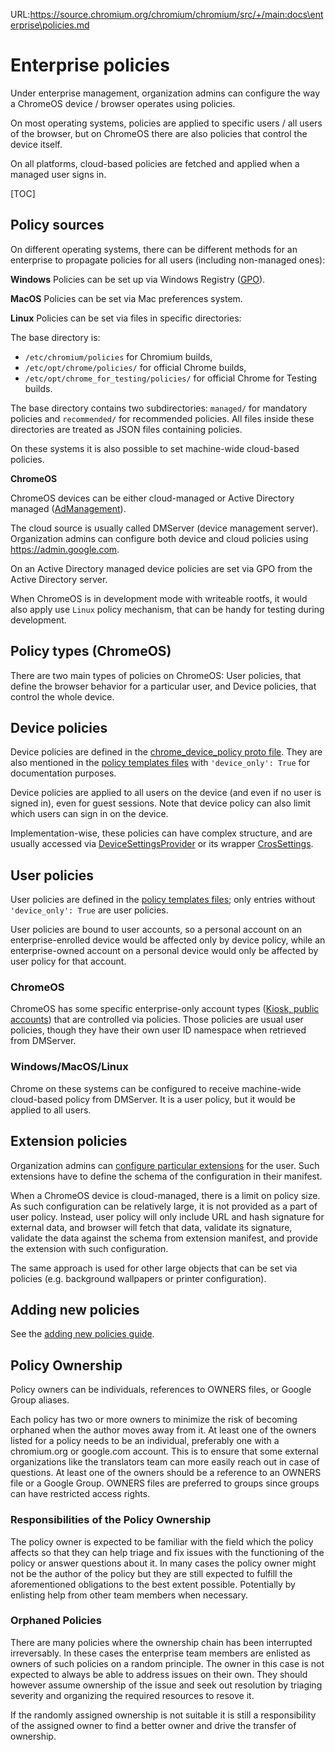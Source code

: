 URL:https://source.chromium.org/chromium/chromium/src/+/main:docs\enterprise\policies.md
# Enterprise policies

Under enterprise management, organization admins can configure the way a
ChromeOS device / browser operates using policies.

On most operating systems, policies are applied to specific users / all users
of the browser, but on ChromeOS there are also policies that control the device
itself.

On all platforms, cloud-based policies are fetched and applied when a managed
user signs in.

[TOC]

## Policy sources

On different operating systems, there can be different methods for an enterprise
to propagate policies for all users (including non-managed ones):

**Windows** Policies can be set up via Windows Registry ([GPO](https://en.wikipedia.org/wiki/Group_Policy)).

**MacOS** Policies can be set via Mac preferences system.

**Linux** Policies can be set via files in specific directories:

The base directory is:

- `/etc/chromium/policies` for Chromium builds,
- `/etc/opt/chrome/policies/` for official Chrome builds,
- `/etc/opt/chrome_for_testing/policies/` for official Chrome for Testing builds.

The base directory contains two subdirectories: `managed/` for mandatory
policies and `recommended/` for recommended policies. All files inside these
directories are treated as JSON files containing policies.

On these systems it is also possible to set machine-wide cloud-based policies.

**ChromeOS**

ChromeOS devices can be either cloud-managed or Active Directory managed
([AdManagement](https://support.google.com/chrome/a?p=ad)).

The cloud source is usually called DMServer (device management server).
Organization admins can configure both device and cloud policies using
https://admin.google.com.

On an Active Directory managed device policies are set via GPO from the Active
Directory server.

When ChromeOS is in development mode with writeable rootfs, it would also
apply use `Linux` policy mechanism, that can be handy for testing during
development.

## Policy types (ChromeOS)

There are two main types of policies on ChromeOS: User policies, that define
the browser behavior for a particular user, and Device policies, that control
the whole device.

## Device policies

Device policies are defined in the [chrome_device_policy proto file](https://cs.chromium.org/chromium/src/components/policy/proto/chrome_device_policy.proto).
They are also mentioned in the [policy templates files](https://cs.chromium.org/chromium/src/components/policy/resources/templates/)
with `'device_only': True` for documentation purposes.

Device policies are applied to all users on the device (and even if no user
is signed in), even for guest sessions. Note that device policy can also limit
which users can sign in on the device.

Implementation-wise, these policies can have complex structure, and are
usually accessed via
[DeviceSettingsProvider](https://cs.chromium.org/chromium/src/chrome/browser/ash/settings/device_settings_provider.h)
or its wrapper [CrosSettings](https://cs.chromium.org/chromium/src/chrome/browser/ash/settings/cros_settings.h).

## User policies

User policies are defined in the [policy templates files](https://cs.chromium.org/chromium/src/components/policy/resources/templates/);
only entries without `'device_only': True` are user policies.

User policies are bound to user accounts, so a personal account on
an enterprise-enrolled device would be affected only by device policy, while
an enterprise-owned account on a personal device would only be affected by user
policy for that account.

### ChromeOS
ChromeOS has some specific enterprise-only account types ([Kiosk, public
accounts](kiosk_public_session.md)) that are controlled via policies. Those
policies are usual user policies, though they have their own user ID namespace
when retrieved from DMServer.

### Windows/MacOS/Linux
Chrome on these systems can be configured to receive machine-wide cloud-based
policy from DMServer. It is a user policy, but it would be applied to all
users.

## Extension policies

Organization admins can [configure particular extensions](https://www.chromium.org/administrators/configuring-policy-for-extensions)
for the user. Such extensions have to define the schema of the configuration
in their manifest.

When a ChromeOS device is cloud-managed, there is a limit on policy size.
As such configuration can be relatively large, it is not provided as a part
of user policy. Instead, user policy will only include URL and hash signature
for external data, and browser will fetch that data, validate its signature,
validate the data against the schema from extension manifest, and provide the
extension with such configuration.

The same approach is used for other large objects that can be set via
policies (e.g. background wallpapers or printer configuration).

## Adding new policies

See the [adding new policies guide](add_new_policy.md#adding-a-new-policy).

## Policy Ownership

Policy owners can be individuals, references to OWNERS files, or Google Group
aliases.

Each policy has two or more owners to minimize the risk of becoming orphaned
when the author moves away from it.
At least one of the owners listed for a policy needs to be an individual,
preferably one with a chromium.org or google.com account. This is to ensure
that some external organizations like the translators team can more easily
reach out in case of questions.
At least one of the owners should be a reference to an OWNERS file or a Google
Group. OWNERS files are preferred to groups since groups can have restricted
access rights.

### Responsibilities of the Policy Ownership

The policy owner is expected to be familiar with the field which the policy
affects so that they can help triage and fix issues with the functioning of the
policy or answer questions about it. In many cases the policy owner might not be
the author of the policy but they are still expected to fulfill the aforementioned
obligations to the best extent possible. Potentially by enlisting help from other
team members when necessary.

### Orphaned Policies

There are many policies where the ownership chain has been interrupted irreversably.
In these cases the enterprise team members are enlisted as owners of such policies
on a random principle. The owner in this case is not expected to always be able to
address issues on their own. They should however assume ownership of the issue and
seek out resolution by triaging severity and organizing the required resources to
resove it.

If the randomly assigned ownership is not suitable it is still a responsibility of
the assigned owner to find a better owner and drive the transfer of ownership.
